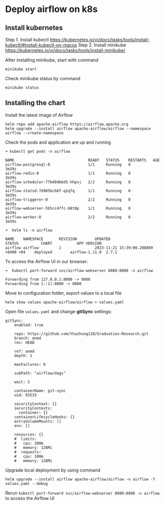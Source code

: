 # Deploy airflow on k8s 

## Install kubernetes 
Step 1. Install kubectl 
https://kubernetes.io/vi/docs/tasks/tools/install-kubectl/#install-kubectl-on-macos
Step 2. Install minikube
https://kubernetes.io/vi/docs/tasks/tools/install-minikube/

After installing minikube, start with command
```
minikube start
```
Check minikube status by command
```
minikube status
```
## Installing the chart

Install the latest image of Airflow
```
helm repo add apache-airflow https://airflow.apache.org 
helm upgrade --install airflow apache-airflow/airflow --namespace airflow --create-namespace
```

Check the pods and application are up and running
```
➜ kubectl get pods -n airflow

NAME                                 READY   STATUS    RESTARTS   AGE
airflow-postgresql-0                 1/1     Running   0          3m39s
airflow-redis-0                      1/1     Running   0          3m39s
airflow-scheduler-77b484b6d5-hhpvj   2/2     Running   0          3m39s
airflow-statsd-7d985bcb6f-q2qfq      1/1     Running   0          3m39s
airflow-triggerer-0                  2/2     Running   0          3m39s
airflow-webserver-5b5cc47fc-68t8p    1/1     Running   0          3m39s
airflow-worker-0                     2/2     Running   0          3m39s

➜  helm ls -n airflow

NAME    NAMESPACE       REVISION        UPDATED                                 STATUS          CHART           APP VERSION
airflow airflow         1               2023-11-21 15:39:00.208869 +0400 +04    deployed        airflow-1.11.0  2.7.1   
```

To access the Airflow UI in our browser:
```
➜  kubectl port-forward svc/airflow-webserver 8080:8080 -n airflow

Forwarding from 127.0.0.1:8080 -> 8080
Forwarding from [::1]:8080 -> 8080
```

Move to configuration folder, export values to a local file
```
helm show values apache-airflow/airflow > values.yaml
```

Open file ```values.yaml``` and change **gitSync** settings:

```
gitSync:
    enabled: true

    repo: https://github.com/thaihung110/Graduation-Research.git
    branch: anmd
    rev: HEAD

    ref: anmd
    depth: 1

    maxFailures: 0

    subPath: "airflow/dags"

    wait: 5

    containerName: git-sync
    uid: 65533

    securityContext: {}
    securityContexts:
      container: {}
    containerLifecycleHooks: {}
    extraVolumeMounts: []
    env: []

    resources: {}
    #  limits:
    #   cpu: 100m
    #   memory: 128Mi
    #  requests:
    #   cpu: 100m
    #   memory: 128Mi

```
Upgrade local deployment by using command

```
helm upgrade --install airflow apache-airflow/airflow -n airflow -f values.yaml --debug
```

Rerun ```kubectl port-forward svc/airflow-webserver 8080:8080 -n airflow``` to access the Airflow UI